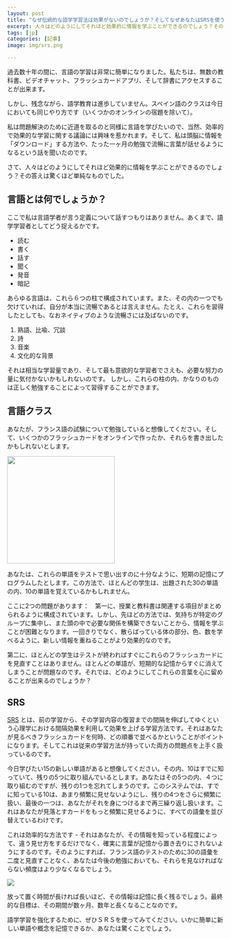 ```yaml
---
layout: post
title: "なぜ伝統的な語学学習法は効果がないのでしょうか？そしてなぜあなたはSRSを使うべきなのでしょうか？"
excerpt: 人々はどのようにしてそれほど効果的に情報を学ぶことができるのでしょう？その答えは驚くほど単純なものでした。
tags: [jp]
categories: [記事]
image: img/srs.png

---
```


過去数十年の間に、言語の学習は非常に簡単になりました。私たちは、無数の教科書、ビデオチャット、フラッシュカードアプリ、そして辞書にアクセスすることが出来ます。

しかし、残念ながら、語学教育は進歩していません。スペイン語のクラスは今日においても同じやり方です（いくつかのオンラインの宿題を除いて）。

私は問題解決のために近道を取るのと同様に言語を学びたいので、当然、効率的で効果的な学習に関する議論には興味を惹かれます。そして、私は頭脳に情報を「ダウンロード」する方法や、たった一ヶ月の勉強で流暢に言葉が話せるようになるという話を聞いたのです。

さて、人々はどのようにしてそれほど効果的に情報を学ぶことができるのでしょう？その答えは驚くほど単純なものでした。

## 言語とは何でしょうか？
ここで私は言語学者が言う定義について話すつもりはありません。あくまで、語学学習者としてどう捉えるかです。

* 読む
* 書く
* 話す
* 聞く
* 発音
* 暗記

あらゆる言語は、これら６つの柱で構成されています。また、その内の一つでも欠けていれば、自分が本当に流暢であるとは言えません。たとえ、これらを習得したとしても、なおネイティブのような流暢さには及ばないのです。

1. 熟語、比喩、冗談
2. 詩
3. 音楽
4. 文化的な背景

それは相当な学習量であり、そして最も意欲的な学習者でさえも、必要な努力の量に気付かないかもしれないのです。 しかし、これらの柱の内、かなりのものは正しく勉強することによって習得することができます。

## 言語クラス
あなたが、フランス語の試験について勉強していると想像してください。そして、いくつかのフラッシュカードをオンラインで作ったか、それらを書き出したかもしれないとします。

 <img src="https://i.imgur.com/2GoPaV8.png" width="250">

あなたは、これらの単語をテストで思い出すのに十分なように、短期の記憶にプログラムしたとします。この方法で、ほとんどの学生は、出題された30の単語の内、10の単語を覚えているかもしれません。

ここに2つの問題があります：　第一に、授業と教科書は関連する項目がまとめられるように構成されています。しかし、先ほどの方法では、気持ちが特定のグループに集中し、また頭の中で必要な関係を構築できないことから、情報を学ぶことが困難となります。一回きりでなく、散らばっている体の部分、色、数を学べるように、新しい情報を重ねることがより効果的なのです。

第二に、ほとんどの学生はテストが終わればすぐにこれらのフラッシュカードにを見直すことはありません。ほとんどの単語が、短期的な記憶からすぐに消えてしまうことが問題なのです。それでは、どのようにしてこれらの言葉を心に留めることが出来るのでしょうか？



## SRS

[SRS](https://ja.wikipedia.org/wiki/%E9%96%93%E9%9A%94%E5%8F%8D%E5%BE%A9) とは、前の学習から、その学習内容の復習までの間隔を伸ばしてゆくという心理学における間隔効果を利用して効果を上げる学習方法です。それはあなたが見るべきフラッシュカードを何時、どの順番で並べるかということがポイントになります。そしてこれは従来の学習方法が持っていた両方の問題点を上手く扱っているのです。

今日学びたい15の新しい単語があると想像してください。その内、10はすでに知っていて、残りの5つに取り組んでいるとします。あなたはその5つの内、４つに取り組むのですが、残りの1つを忘れてしまうのです。このシステムでは、すでに知っている10は、あまり頻繁に見せないようにし、残りの4つをさらに頻繁に扱い、最後の一つは、あなたがそれを身につけるまで再三繰り返し扱います。これはあなたが見落とすカードをもっと頻繁に見せるように、すべての語彙を並び替えているわけです。


これは効率的な方法です - それはあなたが、その情報を知っている程度によって、違う見せ方をするだけでなく、確実に言葉が記憶から置き去りにされないようにするのです。そのようにすれば、フランス語のテストのために30の語彙を二度と見直すことなく、あなたは今後の勉強においても、それらを見なければならない頻度はより少なくなるでしょう。

![](https://knsmr.github.io/reijiro/images/chart.png)

放って置く時間が長ければ長いほど、その情報は記憶に長く残るでしょう。最終的な目標は、その期間が数ヶ月、数年と長くなることなのです。

語学学習を強化するために、ぜひＳＲＳを使ってみてください。いかに簡単に新しい単語や概念を記憶できるか、あなたは驚くことでしょう。